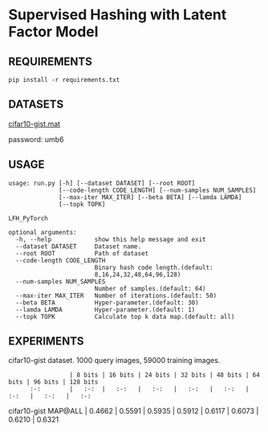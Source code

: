 # Supervised Hashing with Latent Factor Model

## REQUIREMENTS
`pip install -r requirements.txt`

## DATASETS
[cifar10-gist.mat](https://pan.baidu.com/s/1qE9KiAOTNs5ORn_WoDDwUg)

password: umb6

## USAGE
```
usage: run.py [-h] [--dataset DATASET] [--root ROOT]
              [--code-length CODE_LENGTH] [--num-samples NUM_SAMPLES]
              [--max-iter MAX_ITER] [--beta BETA] [--lamda LAMDA]
              [--topk TOPK]

LFH_PyTorch

optional arguments:
  -h, --help            show this help message and exit
  --dataset DATASET     Dataset name.
  --root ROOT           Path of dataset
  --code-length CODE_LENGTH
                        Binary hash code length.(default:
                        8,16,24,32,48,64,96,128)
  --num-samples NUM_SAMPLES
                        Number of samples.(default: 64)
  --max-iter MAX_ITER   Number of iterations.(default: 50)
  --beta BETA           Hyper-parameter.(default: 30)
  --lamda LAMDA         Hyper-parameter.(default: 1)
  --topk TOPK           Calculate top k data map.(default: all)
```

## EXPERIMENTS
cifar10-gist dataset. 1000 query images, 59000 training images.

                     | 8 bits | 16 bits | 24 bits | 32 bits | 48 bits | 64 bits | 96 bits | 128 bits
          :-:        |   :-:  |   :-:   |   :-:   |   :-:   |   :-:   |   :-:   |   :-:   |   :-:   
cifar10-gist MAP@ALL | 0.4662 | 0.5591  | 0.5935  | 0.5912  | 0.6117  | 0.6073  | 0.6210  | 0.6321
